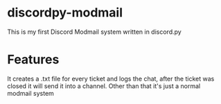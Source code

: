 # discordpy-modmail
This is my first Discord Modmail system written in discord.py

# Features

It creates a .txt file for every ticket and logs the chat, after the ticket was closed it will send it into a channel.
Other than that it's just a normal modmail system
